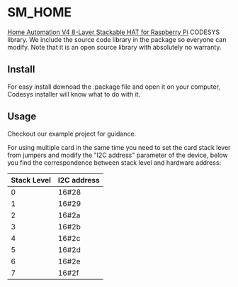 # SM_HOME

[Home Automation V4 8-Layer Stackable HAT for Raspberry Pi](https://sequentmicrosystems.com/collections/all-io-cards/products/raspberry-pi-home-automation-card) CODESYS library.
We include the source code library in the package so everyone can modify. Note that it is an open source library with absolutely no warranty.
## Install
For easy install downoad the .package file and open it on your computer, Codesys installer will know what to do with it.
## Usage
Checkout our example project for guidance.

For using multiple card in the same time you need to set the card stack lever from jumpers and modify the "I2C address" parameter of the  device, below you find the correspondence between stack level and hardware address:

| Stack Level | I2C address |
| --- | --- |
| 0 | 16#28 |
| 1 | 16#29 |
| 2 | 16#2a |
| 3 | 16#2b |
| 4 | 16#2c |
| 5 | 16#2d |
| 6 | 16#2e |
| 7 | 16#2f |
